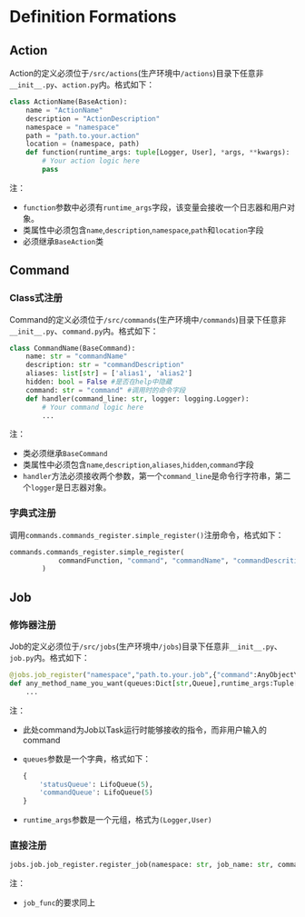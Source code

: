 # Definition Formations

## Action

Action的定义必须位于`/src/actions`(生产环境中`/actions`)目录下任意非`__init__.py`、`action.py`内。格式如下：

```python
class ActionName(BaseAction):
    name = "ActionName"
    description = "ActionDescription"
    namespace = "namespace"
    path = "path.to.your.action"
    location = (namespace, path)
    def function(runtime_args: tuple[Logger, User], *args, **kwargs):
        # Your action logic here
        pass
```

注：

- `function`参数中必须有`runtime_args`字段，该变量会接收一个日志器和用户对象。
- 类属性中必须包含`name`,`description`,`namespace`,`path`和`location`字段
- 必须继承`BaseAction`类

## Command

### Class式注册

Command的定义必须位于`/src/commands`(生产环境中`/commands`)目录下任意非`__init__.py`、`command.py`内。格式如下：

```python
class CommandName(BaseCommand):
    name: str = "commandName"
    description: str = "commandDescription"
    aliases: list[str] = ['alias1', 'alias2']
    hidden: bool = False #是否在help中隐藏
    command: str = "command" #调用时的命令字段
    def handler(command_line: str, logger: logging.Logger):
        # Your command logic here
        ...
```

注：

- 类必须继承`BaseCommand`
- 类属性中必须包含`name`,`description`,`aliases`,`hidden`,`command`字段
- `handler`方法必须接收两个参数，第一个`command_line`是命令行字符串，第二个`logger`是日志器对象。

### 字典式注册

调用`commands.commands_register.simple_register()`注册命令，格式如下：

```python
commands.commands_register.simple_register(
            commandFunction, "command", "commandName", "commandDescritipon",["alias1","alias2"],hidden=False #or True
        )
```

## Job

### 修饰器注册

Job的定义必须位于`/src/jobs`(生产环境中`/jobs`)目录下任意非`__init__.py`、`job.py`内。格式如下：

```python
@jobs.job_register("namespace","path.to.your.job",{"command":AnyObjectYouWant})
def any_method_name_you_want(queues:Dict[str,Queue],runtime_args:Tuple[Logger,User]):
    ...
```

注：

- 此处command为Job以Task运行时能够接收的指令，而非用户输入的command
- `queues`参数是一个字典，格式如下：

    ```python
    {
        'statusQueue': LifoQueue(5),
        'commandQueue': LifoQueue(5)
    }
    ```

- `runtime_args`参数是一个元组，格式为`(Logger,User)`

### 直接注册

```python
jobs.job.job_register.register_job(namespace: str, job_name: str, commands: dict,job_func: callable)
```

注：

- `job_func`的要求同上

